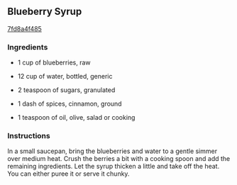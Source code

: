 ## Blueberry Syrup

[7fd8a4f485](http://www.food.com/recipe/blueberry-syrup-329969)

### Ingredients

 - 1 cup of blueberries, raw

 - 12 cup of water, bottled, generic

 - 2 teaspoon of sugars, granulated

 - 1 dash of spices, cinnamon, ground

 - 1 teaspoon of oil, olive, salad or cooking

### Instructions

In a small saucepan, bring the blueberries and water to a gentle simmer over medium heat. Crush the berries a bit with a cooking spoon and add the remaining ingredients. Let the syrup thicken a little and take off the heat. You can either puree it or serve it chunky.